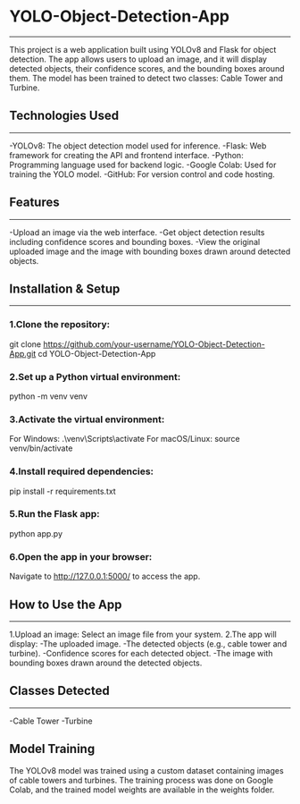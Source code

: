 # YOLO-Object-Detection-App
<hr>

This project is a web application built using YOLOv8 and Flask for object detection. The app allows users to upload an image, and it will display detected objects, their confidence scores, and the bounding boxes around them. The model has been trained to detect two classes: Cable Tower and Turbine.

## Technologies Used
<hr>

-YOLOv8: The object detection model used for inference.
-Flask: Web framework for creating the API and frontend interface.
-Python: Programming language used for backend logic.
-Google Colab: Used for training the YOLO model.
-GitHub: For version control and code hosting.

## Features
<hr>

-Upload an image via the web interface.
-Get object detection results including confidence scores and bounding boxes.
-View the original uploaded image and the image with bounding boxes drawn around detected objects.

## Installation & Setup
<hr>

### 1.Clone the repository:
git clone https://github.com/your-username/YOLO-Object-Detection-App.git
cd YOLO-Object-Detection-App

### 2.Set up a Python virtual environment: 
python -m venv venv

### 3.Activate the virtual environment:
For Windows: .\venv\Scripts\activate
For macOS/Linux: source venv/bin/activate

### 4.Install required dependencies: 
pip install -r requirements.txt

### 5.Run the Flask app:
python app.py

### 6.Open the app in your browser:
Navigate to http://127.0.0.1:5000/ to access the app.

## How to Use the App
<hr>

1.Upload an image: Select an image file from your system.
2.The app will display:
-The uploaded image.
-The detected objects (e.g., cable tower and turbine).
-Confidence scores for each detected object.
-The image with bounding boxes drawn around the detected objects.

## Classes Detected
<hr>

-Cable Tower
-Turbine

## Model Training
The YOLOv8 model was trained using a custom dataset containing images of cable towers and turbines. The training process was done on Google Colab, and the trained model weights are available in the weights folder.



